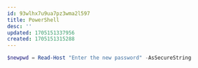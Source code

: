 ```yaml
---
id: 93wlhx7u9ua7pz3wma2l597
title: PowerShell
desc: ''
updated: 1705151337956
created: 1705151315288
---
```



```powershell
$newpwd = Read-Host "Enter the new password" -AsSecureString
```
